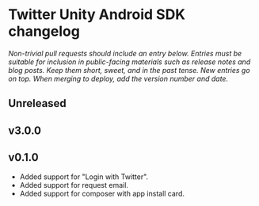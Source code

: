 # Twitter Unity Android SDK changelog
*Non-trivial pull requests should include an entry below. Entries must be suitable for inclusion in public-facing materials such as release notes and blog posts. Keep them short, sweet, and in the past tense. New entries go on top. When merging to deploy, add the version number and date.*

## Unreleased

## v3.0.0

## v0.1.0

* Added support for "Login with Twitter".
* Added support for request email.
* Added support for composer with app install card.
